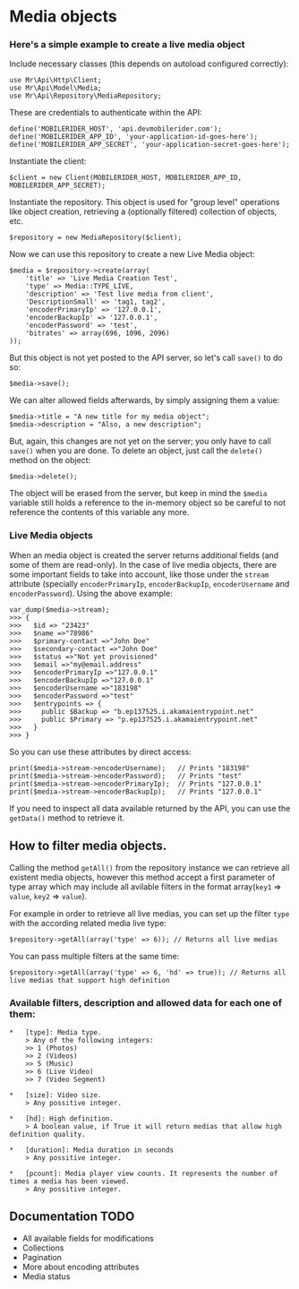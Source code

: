 # Media objects

### Here's a simple example to create a live media object

Include necessary classes (this depends on autoload configured correctly):

    use Mr\Api\Http\Client;
    use Mr\Api\Model\Media;
    use Mr\Api\Repository\MediaRepository;

These are credentials to authenticate within the API:

    define('MOBILERIDER_HOST', 'api.devmobilerider.com');
    define('MOBILERIDER_APP_ID', 'your-application-id-goes-here');
    define('MOBILERIDER_APP_SECRET', 'your-application-secret-goes-here');

Instantiate the client:

    $client = new Client(MOBILERIDER_HOST, MOBILERIDER_APP_ID, MOBILERIDER_APP_SECRET);

Instantiate the repository. This object is used for "group level" operations like object creation, retrieving a (optionally filtered) collection of objects, etc.

    $repository = new MediaRepository($client);

Now we can use this repository to create a new Live Media object:

    $media = $repository->create(array(
        'title' => 'Live Media Creation Test',
        'type' => Media::TYPE_LIVE,
        'description' => 'Test live media from client',
        'DescriptionSmall' => 'tag1, tag2',
        'encoderPrimaryIp' => '127.0.0.1',
        'encoderBackupIp' => '127.0.0.1',
        'encoderPassword' => 'test',
        'bitrates' => array(696, 1096, 2096)
    ));

But this object is not yet posted to the API server, so let's call `save()` to do so:

    $media->save();

We can alter allowed fields afterwards, by simply assigning them a value:

    $media->title = "A new title for my media object";
    $media->description = "Also, a new description";

But, again, this changes are not yet on the server; you only have to call `save()` when you are done. To delete an object, just call the `delete()` method on the object:

    $media->delete();

The object will be erased from the server, but keep in mind the `$media` variable still holds a reference to the in-memory object so be careful to not reference the contents of this variable any more.


### Live Media objects

When an media object is created the server returns additional fields (and some of them are read-only). In the case of live media objects, there are some important fields to take into account, like those under the `stream` attribute (specially `encoderPrimaryIp`, `encoderBackupIp`, `encoderUsername` and `encoderPassword`). Using the above example:

    var_dump($media->stream);
    >>> {
    >>>   $id => "23423"
    >>>   $name =>"78986"
    >>>   $primary-contact =>"John Doe"
    >>>   $secondary-contact =>"John Doe"
    >>>   $status =>"Not yet provisioned"
    >>>   $email =>"my@email.address"
    >>>   $encoderPrimaryIp =>"127.0.0.1"
    >>>   $encoderBackupIp =>"127.0.0.1"
    >>>   $encoderUsername =>"183198"
    >>>   $encoderPassword =>"test"
    >>>   $entrypoints => {
    >>>     public $Backup => "b.ep137525.i.akamaientrypoint.net"
    >>>     public $Primary => "p.ep137525.i.akamaientrypoint.net"
    >>>   }
    >>> }

So you can use these attributes by direct access:

    print($media->stream->encoderUsername);   // Prints "183198"
    print($media->stream->encoderPassword);   // Prints "test"
    print($media->stream->encoderPrimaryIp);  // Prints "127.0.0.1"
    print($media->stream->encoderBackupIp);   // Prints "127.0.0.1"

If you need to inspect all data available returned by the API, you can use the `getData()` method to retrieve it.

## How to filter media objects.

Calling the method `getAll()` from the repository instance we can retrieve all existent media objects, however this method accept a first parameter of type array which may include all avilable filters in the format array(`key1` => `value`, `key2` => `value`).

For example in order to retrieve all live medias, you can set up the filter `type` with the according related media live type:

    $repository->getAll(array('type' => 6)); // Returns all live medias

You can pass multiple filters at the same time:

    $repository->getAll(array('type' => 6, 'hd' => true)); // Returns all live medias that support high definition

### Available filters, description and allowed data for each one of them:
    *   [type]: Media type.
        > Any of the following integers:
        >> 1 (Photos) 
        >> 2 (Videos) 
        >> 5 (Music) 
        >> 6 (Live Video)
        >> 7 (Video Segment)

    *   [size]: Video size.
        > Any possitive integer.

    *   [hd]: High definition.
        > A boolean value, if True it will return medias that allow high definition quality.

    *   [duration]: Media duration in seconds
        > Any possitive integer.

    *   [pcount]: Media player view counts. It represents the number of times a media has been viewed.
        > Any possitive integer.

## Documentation TODO

* All available fields for modifications
* Collections
* Pagination
* More about encoding attributes
* Media status
